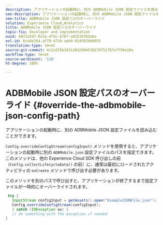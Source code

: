 ```yaml
---
description: アプリケーションの起動時に、別の ADBMobile JSON 設定ファイルを読み込むことができます。
seo-description: アプリケーションの起動時に、別の ADBMobile JSON 設定ファイルを読み込むことができます。
seo-title: ADBMobile JSON 設定パスのオーバーライド
solution: Experience Cloud,Analytics
title: ADBMobile JSON 設定パスのオーバーライド
topic-fix: Developer and implementation
uuid: 6872a5d7-0c5a-4fdc-b7bf-ad1534763a6a
exl-id: 6ca8e264-af79-4734-aeb9-824582980953
translation-type: tm+mt
source-git-commit: 4c2a255b343128d2904530279751767e7f99a10a
workflow-type: tm+mt
source-wordcount: '116'
ht-degree: 100%

---
```


# ADBMobile JSON 設定パスのオーバーライド {#override-the-adbmobile-json-config-path}

アプリケーションの起動時に、別の ADBMobile JSON 設定ファイルを読み込むことができます。

`Config.overrideConfigStream(configInput)` メソッドを使用すると、アプリケーションの起動時に別の `ADBMobile.json` 設定ファイルのパスを指定できます。このメソッドは、他の Experience Cloud SDK 呼び出しの前（`Config.collectLifecycleData()` の前）に、通常は最初にロードされたアクティビティの `onCreate` メソッドで呼び出す必要があります。

このメソッドを別のパスで呼び出すと、アプリケーションが終了するまで設定ファイルが一時的にオーバーライドされます。

```java
 try { 
   InputStream configInput = getAssets().open("ExampleJSONFile.json"); 
   Config.overrideConfigStream(configInput); 
   } catch (IOException ex) { 
   // do something with the exception if needed 
}
```
